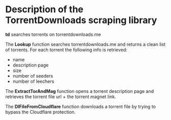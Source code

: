 # Description of the TorrentDownloads scraping library

**td** searches torrents on torrentdownloads.me

The **Lookup** function searches torrentdownloads.me and returns a clean list of torrents. For each torrent the following info is retrieved:

* name
* description page
* size
* number of seeders
* number of leechers

The **ExtractTorAndMag** function opens a torrent description page and retrieves the torrent file url + the torrent magnet link.

The **DlFileFromCloudflare** function downloads a torrent file by trying to bypass the Cloudflare protection.
